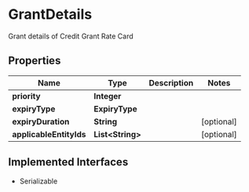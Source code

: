 

# GrantDetails

Grant details of Credit Grant Rate Card

## Properties

| Name | Type | Description | Notes |
|------------ | ------------- | ------------- | -------------|
|**priority** | **Integer** |  |  |
|**expiryType** | **ExpiryType** |  |  |
|**expiryDuration** | **String** |  |  [optional] |
|**applicableEntityIds** | **List&lt;String&gt;** |  |  [optional] |


## Implemented Interfaces

* Serializable


